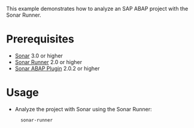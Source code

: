 This example demonstrates how to analyze an SAP ABAP project with the Sonar Runner.

Prerequisites
=============

* [Sonar](http://www.sonarsource.org/downloads/) 3.0 or higher
* [Sonar Runner](http://docs.codehaus.org/display/SONAR/Installing+and+Configuring+Sonar+Runner) 2.0 or higher
* [Sonar ABAP Plugin](http://www.sonarsource.com/products/plugins/languages/abap/) 2.0.2 or higher

Usage
=====
* Analyze the project with Sonar using the Sonar Runner:

        sonar-runner
